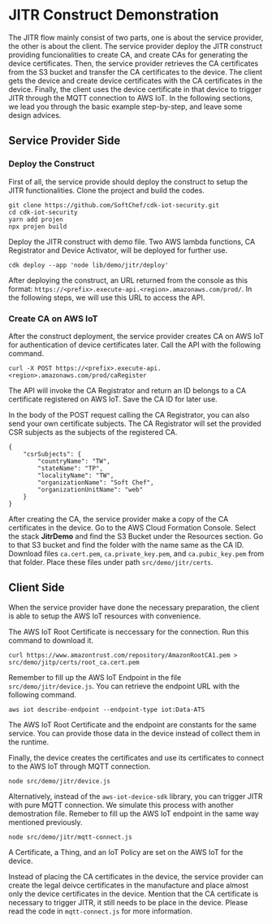 # JITR Construct Demonstration

The JITR flow mainly consist of two parts, one is about the service provider, the other is about the client. The service provider deploy the JITR construct providing funcionalities to create CA, and create CAs for generating the device certificates. Then, the service provider retrieves the CA certificates from the S3 bucket and transfer the CA certificates to the device. The client gets the device and create device certificates with the CA certificates in the device. Finally, the client uses the device certificate in that device to trigger JITR through the MQTT connection to AWS IoT. In the following sections, we lead you through the basic example step-by-step, and leave some design advices.

## Service Provider Side

### Deploy the Construct

First of all, the service provide should deploy the construct to setup the JITR functionalities. Clone the project and build the codes.

    git clone https://github.com/SoftChef/cdk-iot-security.git
    cd cdk-iot-security
    yarn add projen
    npx projen build

Deploy the JITR construct with demo file. Two AWS lambda functions, CA Registrator and Device Activator, will be deployed for further use.

    cdk deploy --app 'node lib/demo/jitr/deploy'

After deploying the construct, an URL returned from the console as this format: ```https://<prefix>.execute-api.<region>.amazonaws.com/prod/```. In the following steps, we will use this URL to access the API.

### Create CA on AWS IoT

After the construct deployment, the service provider creates CA on AWS IoT for authentication of device certificates later. Call the API with the following command.

    curl -X POST https://<prefix>.execute-api.<region>.amazonaws.com/prod/caRegister

The API will invoke the CA Registrator and return an ID belongs to a CA certificate registered on AWS IoT. Save the CA ID for later use.

In the body of the POST request calling the CA Registrator, you can also send your own certificate subjects. The CA Registrator will set the provided CSR subjects as the subjects of the registered CA.

    {
        "csrSubjects": {
            "countryName": "TW",
            "stateName": "TP",
            "localityName": "TW",
            "organizationName": "Soft Chef",
            "organizationUnitName": "web"
        }
    }

After creating the CA, the service provider make a copy of the CA certificates in the device. Go to the AWS Cloud Formation Console. Select the stack **JitrDemo** and find the S3 Bucket under the Resources section. Go to that S3 bucket and find the folder with the name same as the CA ID. Download files ```ca.cert.pem```, ```ca.private_key.pem```, and ```ca.pubic_key.pem``` from that folder. Place these files under path ```src/demo/jitr/certs```.

## Client Side

When the service provider have done the necessary preparation, the client is able to setup the AWS IoT resources with convenience.

The AWS IoT Root Certificate is neccessary for the connection. Run this command to download it.

    curl https://www.amazontrust.com/repository/AmazonRootCA1.pem > src/demo/jitp/certs/root_ca.cert.pem

Remember to fill up the AWS IoT Endpoint in the file ```src/demo/jitr/device.js```. You can retrieve the endpoint URL with the following command.

    aws iot describe-endpoint --endpoint-type iot:Data-ATS

The AWS IoT Root Certificate and the endpoint are constants for the same service. You can provide those data in the device instead of collect them in the runtime.

Finally, the device creates the certificates and use its certificates to connect to the AWS IoT through MQTT connection.

    node src/demo/jitr/device.js

Alternatively, instead of the ```aws-iot-device-sdk``` library, you can trigger JITR with pure MQTT connection. We simulate this process with another demostration file. Remeber to fill up the AWS IoT endpoint in the same way mentioned previously.

    node src/demo/jitr/mqtt-connect.js

A Certificate, a Thing, and an IoT Policy are set on the AWS IoT for the device.

Instead of placing the CA certificates in the device, the service provider can create the legal deivce certificates in the manufacture and place almost only the device certificates in the device. Mention that the CA certificate is necessary to trigger JITR, it still needs to be place in the device. Please read the code in ```mqtt-connect.js``` for more information.